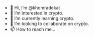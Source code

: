 - 👋 Hi, I’m @khomradekat
- 👀 I’m interested in crypto.
- 🌱 I’m currently learning crypto.
- 💞️ I’m looking to collaborate on crypto.
- 📫 How to reach me...

<!---
khomradekat/khomradekat is a ✨ special ✨ repository because its `README.md` (this file) appears on your GitHub profile.
You can click the Preview link to take a look at your changes.
--->
